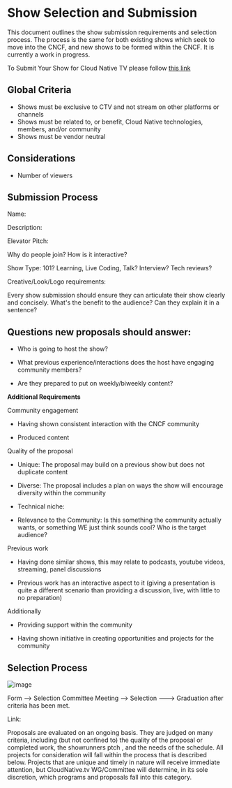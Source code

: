 # Show Selection and Submission

This document outlines the show submission requirements and selection process. The process is the same for both existing shows which seek to move into the CNCF, and new shows to be formed within the CNCF. It is currently a work in progress. 

To Submit Your Show for Cloud Native TV please follow [this link](https://github.com/cncf/cloudnativetv/issues/new/choose)

## Global Criteria

- Shows must be exclusive to CTV and not stream on other platforms or channels
- Shows must be related to, or benefit, Cloud Native technologies, members, and/or community
- Shows must be vendor neutral

## Considerations

- Number of viewers

## Submission Process

Name:

Description:

Elevator Pitch:

Why do people join? How is it interactive?

Show Type: 101? Learning, Live Coding, Talk? Interview? Tech reviews?

Creative/Look/Logo requirements: 

Every show submission should ensure they can articulate their show clearly and concisely. What's the benefit to the audience? Can they explain it in a sentence?

## Questions new proposals should answer:

- Who is going to host the show?

- What previous experience/interactions does the host have engaging community members?

- Are they prepared to put on weekly/biweekly content?

**Additional Requirements**

Community engagement

- Having shown consistent interaction with the CNCF community

- Produced content

Quality of the proposal

- Unique: The proposal may build on a previous show but does not duplicate content

- Diverse: The proposal includes a plan on ways the show will encourage diversity within the community

- Technical niche:

- Relevance to the Community: Is this something the community actually wants, or something WE just think sounds cool? Who is the target audience?

Previous work

- Having done similar shows, this may relate to podcasts, youtube videos, streaming, panel discussions

- Previous work has an interactive aspect to it (giving a presentation is quite a different scenario than providing a discussion, live, with little to no preparation)

Additionally

- Providing support within the community

- Having shown initiative in creating opportunities and projects for the community

## Selection Process

![image](https://user-images.githubusercontent.com/22457772/113220565-65a12d00-9251-11eb-8ce4-21278e9eb95b.png)

Form --> Selection Committee Meeting --> Selection  ---> Graduation after criteria has been met.

Link:

Proposals are evaluated on an ongoing basis. They are judged on many criteria, including (but not confined to) the quality of the proposal or completed work, the showrunners ptch , and the needs of the schedule. All projects for consideration will fall within the process that is described below. Projects that are unique and timely in nature will receive immediate attention, but CloudNative.tv WG/Committee will determine, in its sole discretion, which programs and proposals fall into this category.
